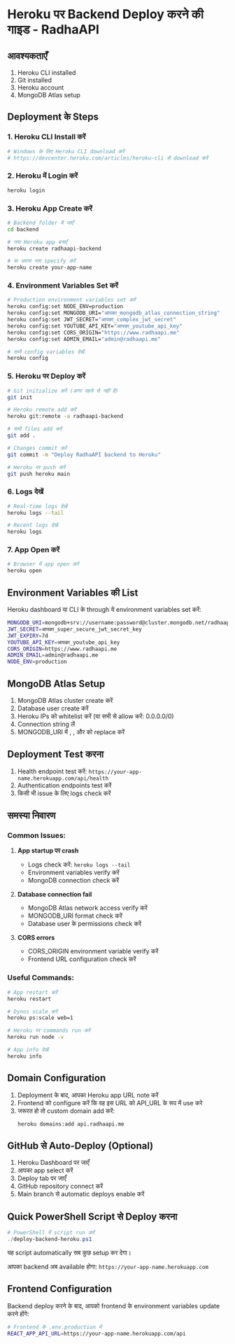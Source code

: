 # Heroku पर Backend Deploy करने की गाइड - RadhaAPI

## आवश्यकताएँ

1. Heroku CLI installed
2. Git installed  
3. Heroku account
4. MongoDB Atlas setup

## Deployment के Steps

### 1. Heroku CLI Install करें
```bash
# Windows के लिए Heroku CLI download करें
# https://devcenter.heroku.com/articles/heroku-cli से download करें
```

### 2. Heroku में Login करें
```bash
heroku login
```

### 3. Heroku App Create करें
```bash
# Backend folder में जाएँ
cd backend

# नया Heroku app बनाएँ
heroku create radhaapi-backend

# या अपना नाम specify करें
heroku create your-app-name
```

### 4. Environment Variables Set करें
```bash
# Production environment variables set करें
heroku config:set NODE_ENV=production
heroku config:set MONGODB_URI="आपका_mongodb_atlas_connection_string"
heroku config:set JWT_SECRET="आपका_complex_jwt_secret"
heroku config:set YOUTUBE_API_KEY="आपका_youtube_api_key"
heroku config:set CORS_ORIGIN="https://www.radhaapi.me"
heroku config:set ADMIN_EMAIL="admin@radhaapi.me"

# सभी config variables देखें
heroku config
```

### 5. Heroku पर Deploy करें
```bash
# Git initialize करें (अगर पहले से नहीं है)
git init

# Heroku remote add करें
heroku git:remote -a radhaapi-backend

# सभी files add करें
git add .

# Changes commit करें
git commit -m "Deploy RadhaAPI backend to Heroku"

# Heroku पर push करें
git push heroku main
```

### 6. Logs देखें
```bash
# Real-time logs देखें
heroku logs --tail

# Recent logs देखें
heroku logs
```

### 7. App Open करें
```bash
# Browser में app open करें
heroku open
```

## Environment Variables की List

Heroku dashboard या CLI के through ये environment variables set करें:

```bash
MONGODB_URI=mongodb+srv://username:password@cluster.mongodb.net/radhaapi
JWT_SECRET=आपका_super_secure_jwt_secret_key
JWT_EXPIRY=7d
YOUTUBE_API_KEY=आपका_youtube_api_key
CORS_ORIGIN=https://www.radhaapi.me
ADMIN_EMAIL=admin@radhaapi.me
NODE_ENV=production
```

## MongoDB Atlas Setup

1. MongoDB Atlas cluster create करें
2. Database user create करें
3. Heroku IPs को whitelist करें (या सभी से allow करें: 0.0.0.0/0)
4. Connection string लें
5. MONGODB_URI में <username>, <password>, और <cluster> को replace करें

## Deployment Test करना

1. Health endpoint test करें: `https://your-app-name.herokuapp.com/api/health`
2. Authentication endpoints test करें
3. किसी भी issue के लिए logs check करें

## समस्या निवारण

### Common Issues:

1. **App startup पर crash**
   - Logs check करें: `heroku logs --tail`
   - Environment variables verify करें
   - MongoDB connection check करें

2. **Database connection fail**
   - MongoDB Atlas network access verify करें
   - MONGODB_URI format check करें
   - Database user के permissions check करें

3. **CORS errors**
   - CORS_ORIGIN environment variable verify करें
   - Frontend URL configuration check करें

### Useful Commands:

```bash
# App restart करें
heroku restart

# Dynos scale करें
heroku ps:scale web=1

# Heroku पर commands run करें
heroku run node -v

# App info देखें
heroku info
```

## Domain Configuration

1. Deployment के बाद, आपका Heroku app URL note करें
2. Frontend को configure करें कि वह इस URL को API_URL के रूप में use करे
3. जरूरत हो तो custom domain add करें:
   ```bash
   heroku domains:add api.radhaapi.me
   ```

## GitHub से Auto-Deploy (Optional)

1. Heroku Dashboard पर जाएँ
2. आपका app select करें
3. Deploy tab पर जाएँ
4. GitHub repository connect करें
5. Main branch से automatic deploys enable करें

## Quick PowerShell Script से Deploy करना

```powershell
# PowerShell में script run करें
./deploy-backend-heroku.ps1
```

यह script automatically सब कुछ setup कर देगा।

आपका backend अब available होगा: `https://your-app-name.herokuapp.com`

## Frontend Configuration

Backend deploy करने के बाद, आपको frontend के environment variables update करने होंगे:

```bash
# Frontend के .env.production में
REACT_APP_API_URL=https://your-app-name.herokuapp.com/api
```
